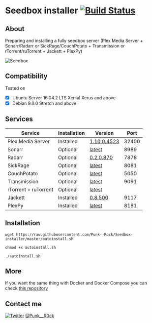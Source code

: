 # Seedbox installer [![Build Status](https://travis-ci.org/Punk--Rock/Seedbox-installer.svg?branch=master)](https://travis-ci.org/Punk--Rock/Seedbox-installer)

## About

Preparing and installing a fully seedbox server (Plex Media Server + Sonarr/Radarr or SickRage/CouchPotato + Transmission or rTorrent/ruTorrent + Jackett + PlexPy)

![Seedbox](http://i.imgur.com/VhrGlvn.png)

## Compatibility

Tested on 

* [x] Ubuntu Server 16.04.2 LTS Xenial Xerus and above
* [x] Debian 9.0.0 Stretch and above

## Services

Service                | Installation   | Version      | Port
---------------------- | -------------- | ------------ | -------
Plex Media Server      | Installed      | [1.10.0.4523](https://www.plex.tv/downloads/)   | 32400
Sonarr                 | Optional       | [latest](https://github.com/Sonarr/Sonarr/releases)       | 8989
Radarr                 | Optional       | [0.2.0.870](https://github.com/Radarr/Radarr/releases)    | 7878
SickRage               | Optional       | [latest](https://github.com/SickRage/SickRage/releases)       | 8081
CouchPotato            | Optional       | [latest](https://github.com/CouchPotato/CouchPotatoServer/releases)       | 5050
Transmission           | Optional       | [latest](https://transmissionbt.com/download/)       | 9091
rTorrent + ruTorrent   | Optional       | [latest](https://github.com/Novik/ruTorrent/releases)       |
Jackett                | Installed      | [0.8.500](https://github.com/Jackett/Jackett/releases)      | 9117
PlexPy                 | Installed      | [latest](https://github.com/JonnyWong16/plexpy)       | 8181

## Installation

```shell
wget https://raw.githubusercontent.com/Punk--Rock/Seedbox-installer/master/autoinstall.sh

chmod +x autoinstall.sh

./autoinstall.sh
```

## More

If you want the same thing with Docker and Docker Compose you can check [this repository](https://github.com/bilyboy785/seedbox-compose)

## Contact me

[![Twitter](https://cdn1.iconfinder.com/data/icons/logotypes/32/twitter-24.png)](https://twitter.com/Punk__R0ck) [@Punk__R0ck](https://twitter.com/Punk__R0ck)
